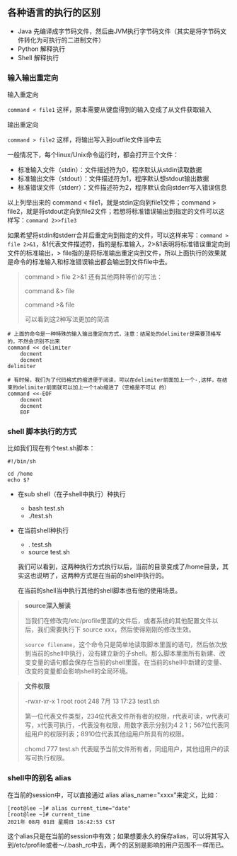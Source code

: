 ## 各种语言的执行的区别

* Java 先编译成字节码文件，然后由JVM执行字节码文件（其实是将字节码文件转化为可执行的二进制文件）
* Python 解释执行
* Shell 解释执行



### 输入输出重定向

输入重定向

`command < file1` 这样，原本需要从键盘得到的输入变成了从文件获取输入

输出重定向

`command > file2` 这样，将输出写入到outfile文件当中去

一般情况下，每个linux/Unix命令运行时，都会打开三个文件：

* 标准输入文件（stdin）：文件描述符为0，程序默认从stdin读取数据
* 标准输出文件（stdout）：文件描述符为1，程序默认想stdout输出数据
* 标准错误文件（stderr）：文件描述符为2，程序默认会向stderr写入错误信息

以上列举出来的 command < file1，就是stdin定向到file1文件；command > file2，就是将stdout定向到file2文件；若想将标准错误输出到指定的文件可以这样写：`command 2>>file3` 

如果希望将stdin和stderr合并后重定向到指定的文件，可以这样来写：`command > file 2>&1`，&1代表文件描述符，指的是标准输入，2>&1表明将标准错误重定向到文件的标准输出，> file指的是将标准输出重定向到文件，所以上面执行的效果就是命令的标准输入和标准错误输出都会输出到文件file中去。

> command > file 2>&1 还有其他两种等价的写法：
>
> command &> file
>
> command >& file
>
> 可以看到这2种写法更加的简洁

``` shell
# 上面的命令是一种特殊的输入输出重定向方式，注意：结尾处的delimiter是需要顶格写的，不然会识别不出来
command << delimiter
	docment
	docment
delimiter

# 有时候，我们为了代码格式的缩进便于阅读，可以在delimiter前面加上一个-,这样，在结束的delimiter前面就可以加上一个tab缩进了（空格是不可以 的）
command <<-EOF
	docment
	docment
	EOF
```

### shell 脚本执行的方式

比如我们现在有个test.sh脚本：

```shell
#!/bin/sh

cd /home
echo $?
```

* 在sub shell（在子shell中执行）种执行

  * bash test.sh
  * ./test.sh

* 在当前shell种执行

  * . test.sh
  * source test.sh

  我们可以看到，这两种执行方式执行以后，当前的目录变成了/home目录，其实这也说明了，这两种方式是在当前的shell中执行的。

  在当前的shell当中执行其他的shell脚本也有他的使用场景。

> **source深入解读**
>
> 当我们在修改完/etc/profile里面的文件后，或者系统的其他配置文件以后，我们需要执行下 source xxx，然后使得刚刚的修改生效。
>
> `source filename`，这个命令只是简单地读取脚本里面的语句，然后依次放到当前的shell中执行，没有建立新的子shell。那么脚本里面所有新建、改变变量的语句都会保存在当前的shell里面。在当前的shell中新建的变量、改变的变量都会影响shell的全局环境。



> **文件权限**
>
> -rwxr-xr-x 1 root root    248 7月  13 17:23 test1.sh
>
> 第一位代表文件类型，234位代表文件所有者的权限，r代表可读，w代表可写，x代表可执行，-代表没有权限，用数字表示分别为4 2 1；567位代表同组用户的权限列表；8910位代表其他组用户所具有的权限。
>
> chomd 777 test.sh 代表赋予当前文件所有者，同组用户，其他组用户的读写可执行权限。

### shell中的别名 alias

在当前的session中，可以直接通过 alias alias_name="xxxx"来定义，比如：

```shell
[root@lee ~]# alias current_time="date"
[root@lee ~]# current_time
2021年 08月 01日 星期日 16:42:53 CST
```

这个alias只是在当前的session中有效；如果想要永久的保存alias，可以将其写入到/etc/profile或者～/.bash_rc中去，两个的区别是影响的用户范围不一样而已。













